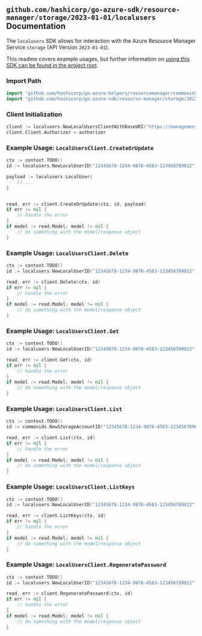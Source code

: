 
## `github.com/hashicorp/go-azure-sdk/resource-manager/storage/2023-01-01/localusers` Documentation

The `localusers` SDK allows for interaction with the Azure Resource Manager Service `storage` (API Version `2023-01-01`).

This readme covers example usages, but further information on [using this SDK can be found in the project root](https://github.com/hashicorp/go-azure-sdk/tree/main/docs).

### Import Path

```go
import "github.com/hashicorp/go-azure-helpers/resourcemanager/commonids"
import "github.com/hashicorp/go-azure-sdk/resource-manager/storage/2023-01-01/localusers"
```


### Client Initialization

```go
client := localusers.NewLocalUsersClientWithBaseURI("https://management.azure.com")
client.Client.Authorizer = authorizer
```


### Example Usage: `LocalUsersClient.CreateOrUpdate`

```go
ctx := context.TODO()
id := localusers.NewLocalUserID("12345678-1234-9876-4563-123456789012", "example-resource-group", "storageAccountValue", "localUserValue")

payload := localusers.LocalUser{
	// ...
}


read, err := client.CreateOrUpdate(ctx, id, payload)
if err != nil {
	// handle the error
}
if model := read.Model; model != nil {
	// do something with the model/response object
}
```


### Example Usage: `LocalUsersClient.Delete`

```go
ctx := context.TODO()
id := localusers.NewLocalUserID("12345678-1234-9876-4563-123456789012", "example-resource-group", "storageAccountValue", "localUserValue")

read, err := client.Delete(ctx, id)
if err != nil {
	// handle the error
}
if model := read.Model; model != nil {
	// do something with the model/response object
}
```


### Example Usage: `LocalUsersClient.Get`

```go
ctx := context.TODO()
id := localusers.NewLocalUserID("12345678-1234-9876-4563-123456789012", "example-resource-group", "storageAccountValue", "localUserValue")

read, err := client.Get(ctx, id)
if err != nil {
	// handle the error
}
if model := read.Model; model != nil {
	// do something with the model/response object
}
```


### Example Usage: `LocalUsersClient.List`

```go
ctx := context.TODO()
id := commonids.NewStorageAccountID("12345678-1234-9876-4563-123456789012", "example-resource-group", "storageAccountValue")

read, err := client.List(ctx, id)
if err != nil {
	// handle the error
}
if model := read.Model; model != nil {
	// do something with the model/response object
}
```


### Example Usage: `LocalUsersClient.ListKeys`

```go
ctx := context.TODO()
id := localusers.NewLocalUserID("12345678-1234-9876-4563-123456789012", "example-resource-group", "storageAccountValue", "localUserValue")

read, err := client.ListKeys(ctx, id)
if err != nil {
	// handle the error
}
if model := read.Model; model != nil {
	// do something with the model/response object
}
```


### Example Usage: `LocalUsersClient.RegeneratePassword`

```go
ctx := context.TODO()
id := localusers.NewLocalUserID("12345678-1234-9876-4563-123456789012", "example-resource-group", "storageAccountValue", "localUserValue")

read, err := client.RegeneratePassword(ctx, id)
if err != nil {
	// handle the error
}
if model := read.Model; model != nil {
	// do something with the model/response object
}
```
